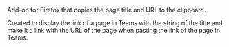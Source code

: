 Add-on for Firefox that copies the page title and URL to the clipboard.

Created to display the link of a page in Teams with the string of the title and make it a link with the URL of the page when pasting the link of the page in Teams.

